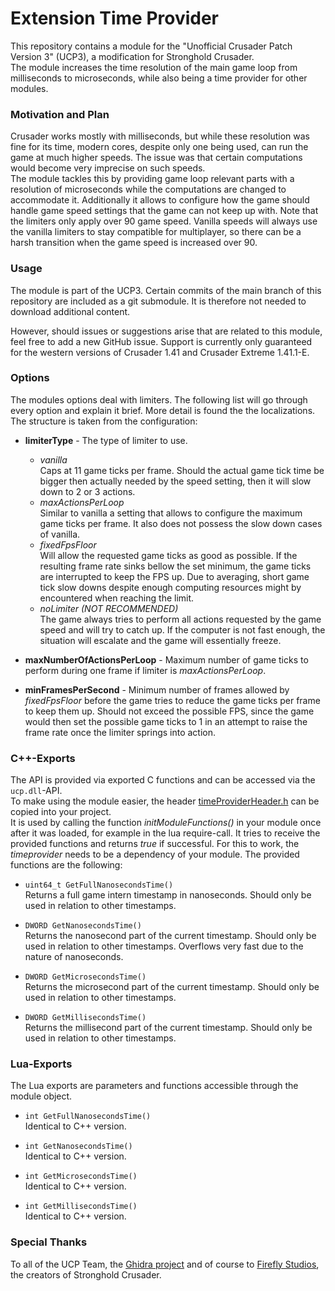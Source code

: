 # Extension Time Provider

This repository contains a module for the "Unofficial Crusader Patch Version 3" (UCP3), a modification for Stronghold Crusader.  
The module increases the time resolution of the main game loop from milliseconds to microseconds, while also being a time provider for other modules.

### Motivation and Plan

Crusader works mostly with milliseconds, but while these resolution was fine for its time, modern cores, despite only one being used, can run the game at much higher speeds. The issue was that certain computations would become very imprecise on such speeds.  
The module tackles this by providing game loop relevant parts with a resolution of microseconds while the computations are changed to accommodate it. Additionally it allows to configure how the game should handle game speed settings that the game can not keep up with. Note that the limiters only apply over 90 game speed. Vanilla speeds will always use the vanilla limiters to stay compatible for multiplayer, so there can be a harsh transition when the game speed is increased over 90.

### Usage

The module is part of the UCP3. Certain commits of the main branch of this repository are included as a git submodule.
It is therefore not needed to download additional content.

However, should issues or suggestions arise that are related to this module, feel free to add a new GitHub issue.
Support is currently only guaranteed for the western versions of Crusader 1.41 and Crusader Extreme 1.41.1-E.

### Options

The modules options deal with limiters. The following list will go through every option and explain it brief. More detail is found the the localizations. The structure is taken from the configuration:

* **limiterType** - The type of limiter to use.
    * *vanilla*  
    Caps at 11 game ticks per frame. Should the actual game tick time be bigger then actually needed by the speed setting, then it will slow down to 2 or 3 actions.
    * *maxActionsPerLoop*  
    Similar to vanilla a setting that allows to configure the maximum game ticks per frame. It also does not possess the slow down cases of vanilla.
    * *fixedFpsFloor*  
    Will allow the requested game ticks as good as possible. If the resulting frame rate sinks bellow the set minimum, the game ticks are interrupted to keep the FPS up. Due to averaging, short game tick slow downs despite enough computing resources might by encountered when reaching the limit.
    * *noLimiter (NOT RECOMMENDED)*  
    The game always tries to perform all actions requested by the game speed and will try to catch up. If the computer is not fast enough, the situation will escalate and the game will essentially freeze.

* **maxNumberOfActionsPerLoop** - Maximum number of game ticks to perform during one frame if limiter is *maxActionsPerLoop*.

* **minFramesPerSecond** - Minimum number of frames allowed by *fixedFpsFloor* before the game tries to reduce the game ticks per frame to keep them up. Should not exceed the possible FPS, since the game would then set the possible game ticks to 1 in an attempt to raise the frame rate once the limiter springs into action.

### C++-Exports

The API is provided via exported C functions and can be accessed via the `ucp.dll`-API.  
To make using the module easier, the header [timeProviderHeader.h](extension-timeprovider/extension-timeprovider/timeProviderHeader.h) can be copied into your project.  
It is used by calling the function *initModuleFunctions()* in your module once after it was loaded, for example in the lua require-call. It tries to receive the provided functions and returns *true* if successful. For this to work, the *timeprovider* needs to be a dependency of your module.
The provided functions are the following:

* `uint64_t GetFullNanosecondsTime()`  
  Returns a full game intern timestamp in nanoseconds. Should only be used in relation to other timestamps.

* `DWORD GetNanosecondsTime()`  
  Returns the nanosecond part of the current timestamp. Should only be used in relation to other timestamps. Overflows very fast due to the nature of nanoseconds.

* `DWORD GetMicrosecondsTime()`  
  Returns the microsecond part of the current timestamp. Should only be used in relation to other timestamps.

* `DWORD GetMillisecondsTime()`  
  Returns the millisecond part of the current timestamp. Should only be used in relation to other timestamps.

### Lua-Exports

The Lua exports are parameters and functions accessible through the module object.

* `int GetFullNanosecondsTime()`  
  Identical to C++ version.

* `int GetNanosecondsTime()`  
  Identical to C++ version.

* `int GetMicrosecondsTime()`  
  Identical to C++ version.

* `int GetMillisecondsTime()`  
  Identical to C++ version.

### Special Thanks

To all of the UCP Team, the [Ghidra project](https://github.com/NationalSecurityAgency/ghidra) and
of course to [Firefly Studios](https://fireflyworlds.com/), the creators of Stronghold Crusader.
